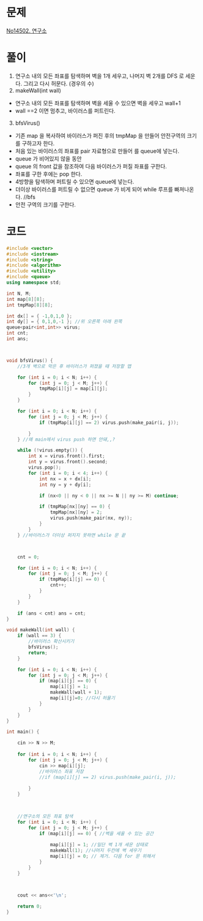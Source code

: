 # 문제
[No14502. 연구소](https://www.acmicpc.net/problem/14502)
# 풀이
1. 연구소 내의 모든 좌표를 탐색하며 벽을 1개 세우고, 나머지 벽 2개를 DFS 로 세운다. 그리고 다시 허문다. (경우의 수)
2. makeWall(int wall)
- 연구소 내의 모든 좌표를 탐색하며 벽을 세울 수 있으면 벽을 세우고 wall+1
- wall ==2 이면 멈추고, 바이러스를 퍼트린다.
3. bfsVirus()
- 기존 map 을 복사하여 바이러스가 퍼진 후의 tmpMap 을 만들어 안전구역의 크기를 구하고자 한다. 
- 처음 있는 바이러스의 좌표를 pair 자료형으로 만들어 를 queue에 넣는다. 
- queue 가 비어있지 않을 동안
- queue 의 front 값을 참조하여 다음 바이러스가 퍼질 좌표를 구한다.
- 좌표를 구한 후에는 pop 한다.
- 4방향을 탐색하며 퍼트릴 수 있으면 queue에 넣는다.
- 더이상 바이러스를 퍼트릴 수 없으면 queue 가 비게 되어 while 루프를 빠져나온다. //bfs
- 안전 구역의 크기를 구한다.  

 


# 코드
```c++
#include <vector>
#include <iostream>
#include <string>
#include <algorithm>
#include <utility>
#include <queue>
using namespace std;

int N, M;
int map[8][8];
int tmpMap[8][8];

int dx[] = { -1,0,1,0 }; 
int dy[] = { 0,1,0,-1 }; //위 오른쪽 아래 왼쪽
queue<pair<int,int>> virus;
int cnt;
int ans;



void bfsVirus() {
	//3개 벽으로 막은 후 바이러스가 퍼졌을 때 저장할 맵

	for (int i = 0; i < N; i++) {
		for (int j = 0; j < M; j++) {
			tmpMap[i][j] = map[i][j];
		}
	}

	for (int i = 0; i < N; i++) {
		for (int j = 0; j < M; j++) {
			if (tmpMap[i][j] == 2) virus.push(make_pair(i, j));

		}
	} //왜 main에서 virus push 하면 안돼,,?

	while (!virus.empty()) {
		int x = virus.front().first;
		int y = virus.front().second;
		virus.pop();
		for (int i = 0; i < 4; i++) {
			int nx = x + dx[i];
			int ny = y + dy[i];

			if (nx<0 || ny < 0 || nx >= N || ny >= M) continue;

			if (tmpMap[nx][ny] == 0) {
				tmpMap[nx][ny] = 2;
				virus.push(make_pair(nx, ny));
			}
		}
	} //바이러스가 더이상 퍼지지 못하면 while 문 끝



	cnt = 0;

	for (int i = 0; i < N; i++) {
		for (int j = 0; j < M; j++) {
			if (tmpMap[i][j] == 0) {
				cnt++;
			}
		}
	}

	if (ans < cnt) ans = cnt;
}

void makeWall(int wall) {
	if (wall == 3) {
		//바이러스 확산시키기
		bfsVirus();
		return;
	}

	for (int i = 0; i < N; i++) {
		for (int j = 0; j < M; j++) {
			if (map[i][j] == 0) {
				map[i][j] = 1;
				makeWall(wall + 1);
				map[i][j]=0; //다시 허물기
			}
		}
	}
}

int main() {

	cin >> N >> M;
	
	for (int i = 0; i < N; i++) {
		for (int j = 0; j < M; j++) {
			cin >> map[i][j];
			//바이러스 좌표 저장
			//if (map[i][j] == 2) virus.push(make_pair(i, j));
			
		}
	}

	

	//연구소의 모든 좌표 탐색
	for (int i = 0; i < N; i++) {
		for (int j = 0; j < M; j++) {
			if (map[i][j] == 0) { //벽을 세울 수 있는 공간
				
				map[i][j] = 1; //일단 벽 1개 세운 상태로
				makeWall(1); //나머지 두칸에 벽 세우기
				map[i][j] = 0; // 제거. 다음 for 문 위해서
			}
		}
	}
	


	cout << ans<<'\n';

	return 0;
}
```